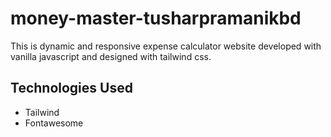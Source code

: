 # money-master-tusharpramanikbd

This is dynamic and responsive expense calculator website developed with vanilla javascript and designed with tailwind css.

## Technologies Used

- Tailwind
- Fontawesome
